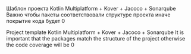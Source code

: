 Шаблон проекта Kotlin Multiplatform + Kover + Jacoco + Sonarqube 
Важно чтобы пакеты соответствовали структуре проекта иначе покрытие кода будет 0

Project template Kotlin Multiplatform + Kover + Jacoco + Sonarqube
It is important that the packages match the structure of the project otherwise the code coverage will be 0